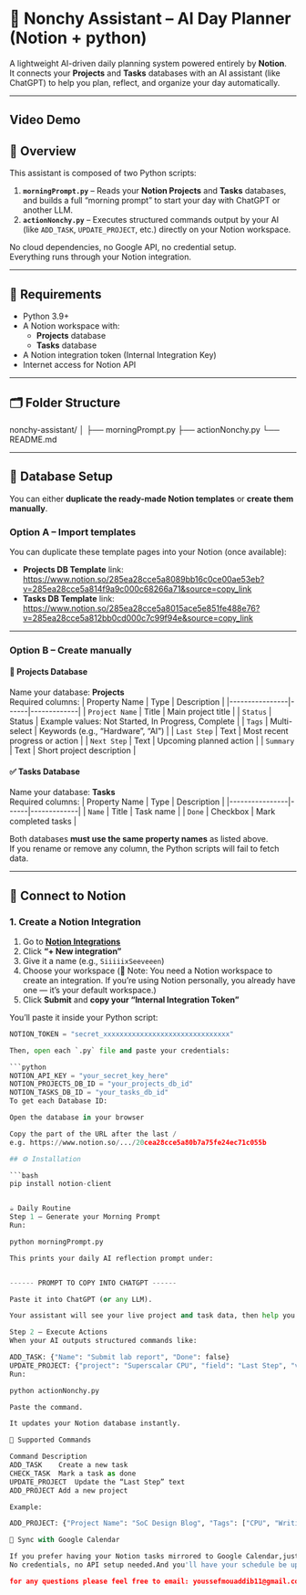 # 🧠 Nonchy Assistant – AI Day Planner (Notion + python)

A lightweight AI-driven daily planning system powered entirely by **Notion**.  
It connects your **Projects** and **Tasks** databases with an AI assistant (like ChatGPT) to help you plan, reflect, and organize your day automatically.

---
## Video Demo


## 🚀 Overview

This assistant is composed of two Python scripts:

1. **`morningPrompt.py`** – Reads your **Notion Projects** and **Tasks** databases, and builds a full “morning prompt” to start your day with ChatGPT or another LLM.
2. **`actionNonchy.py`** – Executes structured commands output by your AI (like `ADD_TASK`, `UPDATE_PROJECT`, etc.) directly on your Notion workspace.

No cloud dependencies, no Google API, no credential setup.  
Everything runs through your Notion integration.

---

## 🧩 Requirements

- Python 3.9+
- A Notion workspace with:
  - **Projects** database  
  - **Tasks** database  
- A Notion integration token (Internal Integration Key)
- Internet access for Notion API

---

## 🗂 Folder Structure

nonchy-assistant/
│
├── morningPrompt.py
├── actionNonchy.py
└── README.md

---

## 🧠 Database Setup

You can either **duplicate the ready-made Notion templates** or **create them manually**.

### Option A – Import templates
You can duplicate these template pages into your Notion (once available):  
- **Projects DB Template** link: https://www.notion.so/285ea28cce5a8089bb16c0ce00ae53eb?v=285ea28cce5a814f9a9c000c68266a71&source=copy_link
- **Tasks DB Template** link: https://www.notion.so/285ea28cce5a8015ace5e851fe488e76?v=285ea28cce5a812bb0cd000c7c99f94e&source=copy_link

---

### Option B – Create manually

#### 🧱 Projects Database
Name your database: **Projects**  
Required columns:
| Property Name | Type | Description |
|----------------|------|-------------|
| `Project Name` | Title | Main project title |
| `Status` | Status | Example values: Not Started, In Progress, Complete |
| `Tags` | Multi-select | Keywords (e.g., “Hardware”, “AI”) |
| `Last Step` | Text | Most recent progress or action |
| `Next Step` | Text | Upcoming planned action |
| `Summary` | Text | Short project description |

#### ✅ Tasks Database
Name your database: **Tasks**  
Required columns:
| Property Name | Type | Description |
|----------------|------|-------------|
| `Name` | Title | Task name |
| `Done` | Checkbox | Mark completed tasks |

Both databases **must use the same property names** as listed above.  
If you rename or remove any column, the Python scripts will fail to fetch data.

---

## 🔐 Connect to Notion

### 1. Create a Notion Integration
1. Go to **[Notion Integrations](https://www.notion.so/my-integrations)**  
2. Click **“+ New integration”**
3. Give it a name (e.g., `SiiiiixSeeveeen`)
4. Choose your workspace (🧩 Note: You need a Notion workspace to create an integration.
If you’re using Notion personally, you already have one — it’s your default workspace.)
5. Click **Submit** and **copy your “Internal Integration Token”**

You’ll paste it inside your Python script:
```python
NOTION_TOKEN = "secret_xxxxxxxxxxxxxxxxxxxxxxxxxxxxxxx"

Then, open each `.py` file and paste your credentials:

```python
NOTION_API_KEY = "your_secret_key_here"
NOTION_PROJECTS_DB_ID = "your_projects_db_id"
NOTION_TASKS_DB_ID = "your_tasks_db_id"
To get each Database ID:

Open the database in your browser

Copy the part of the URL after the last /
e.g. https://www.notion.so/.../20cea28cce5a80b7a75fe24ec71c055b

## ⚙️ Installation

```bash
pip install notion-client


☕️ Daily Routine
Step 1 – Generate your Morning Prompt
Run:

python morningPrompt.py

This prints your daily AI reflection prompt under:


------ PROMPT TO COPY INTO CHATGPT ------

Paste it into ChatGPT (or any LLM).

Your assistant will see your live project and task data, then help you plan and reflect.

Step 2 – Execute Actions
When your AI outputs structured commands like:

ADD_TASK: {"Name": "Submit lab report", "Done": false}
UPDATE_PROJECT: {"project": "Superscalar CPU", "field": "Last Step", "value": "Tested forwarding unit"}
Run:

python actionNonchy.py

Paste the command.

It updates your Notion database instantly.

🧠 Supported Commands

Command	Description
ADD_TASK	Create a new task
CHECK_TASK	Mark a task as done
UPDATE_PROJECT	Update the “Last Step” text
ADD_PROJECT	Add a new project

Example:

ADD_PROJECT: {"Project Name": "SoC Design Blog", "Tags": ["CPU", "Writing"], "Next Step": "Outline article", "Summary": "Writing a technical blog about my CPU project", "Status": "In Progress"}

🔄 Sync with Google Calendar

If you prefer having your Notion tasks mirrored to Google Calendar,just connect your Notion calendar view to your Google Calendar from within Notion’s UI.
No credentials, no API setup needed.And you'll have your schedule be updated on your google calendar.

for any questions please feel free to email: youssefmouaddib11@gmail.com
